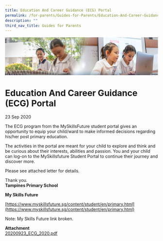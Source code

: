 ```yaml
---
title: Education And Career Guidance (ECG) Portal
permalink: /for-parents/Guides-for-Parents/Education-And-Career-Guidance-ECG-Portal/
description: ""
third_nav_title: Guides for Parents
---
```

![](/images/ForParents.jpg)

Education And Career Guidance (ECG) Portal
==========================================

23 Sep 2020   
  
The ECG program from the MySkillsFuture student portal gives an opportunity to equip your child/ward to make informed decisions regarding his/her post primary education.   
  
The activities in the portal are meant for your child to explore and think and be curious about their interests, abilities and passion. You and your child can log-on to the MySkillsfuture Student Portal to continue their journey and discover more.   
  
Please see attached letter for details.   
  
Thank you.   
<b>Tampines Primary School</b>  
  

<b>My Skills Future</b>  

[https://www.myskillsfuture.sg/content/student/en/primary.html](https://www.myskillsfuture.sg/content/student/en/primary.html)

 Note: My Skills Future link broken. 

<b>Attachment</b>  
[20200923_ECG_2020.pdf](/files/ECG_2020.pdf)